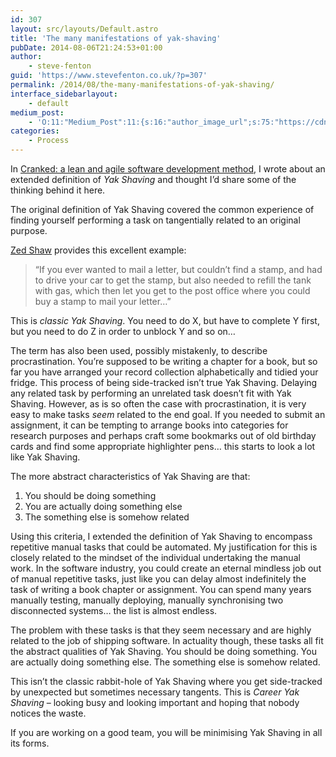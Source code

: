 ```yaml
---
id: 307
layout: src/layouts/Default.astro
title: 'The many manifestations of yak-shaving'
pubDate: 2014-08-06T21:24:53+01:00
author:
    - steve-fenton
guid: 'https://www.stevefenton.co.uk/?p=307'
permalink: /2014/08/the-many-manifestations-of-yak-shaving/
interface_sidebarlayout:
    - default
medium_post:
    - 'O:11:"Medium_Post":11:{s:16:"author_image_url";s:75:"https://cdn-images-1.medium.com/fit/c/400/400/1*eXkhfEuF41g5W_xnc_ydLA.jpeg";s:10:"author_url";s:38:"https://medium.com/@steve.fenton.co.uk";s:11:"byline_name";N;s:12:"byline_email";N;s:10:"cross_link";s:3:"yes";s:2:"id";s:12:"b2e4edc8ada5";s:21:"follower_notification";s:3:"yes";s:7:"license";s:19:"all-rights-reserved";s:14:"publication_id";s:2:"-1";s:6:"status";s:5:"draft";s:3:"url";s:51:"https://medium.com/@steve.fenton.co.uk/b2e4edc8ada5";}'
categories:
    - Process
---
```


In [Cranked: a lean and agile software development method](https://www.stevefenton.co.uk/publications/cranked/), I wrote about an extended definition of *Yak Shaving* and thought I’d share some of the thinking behind it here.

The original definition of Yak Shaving covered the common experience of finding yourself performing a task on tangentially related to an original purpose.

[Zed Shaw](http://www.cio.com/article/2437037/developer/you-used-ruby-to-write-what--.html) provides this excellent example:

> “If you ever wanted to mail a letter, but couldn’t find a stamp, and had to drive your car to get the stamp, but also needed to refill the tank with gas, which then let you get to the post office where you could buy a stamp to mail your letter…”

This is *classic Yak Shaving*. You need to do X, but have to complete Y first, but you need to do Z in order to unblock Y and so on…

The term has also been used, possibly mistakenly, to describe procrastination. You’re supposed to be writing a chapter for a book, but so far you have arranged your record collection alphabetically and tidied your fridge. This process of being side-tracked isn’t true Yak Shaving. Delaying any related task by performing an unrelated task doesn’t fit with Yak Shaving. However, as is so often the case with procrastination, it is very easy to make tasks *seem* related to the end goal. If you needed to submit an assignment, it can be tempting to arrange books into categories for research purposes and perhaps craft some bookmarks out of old birthday cards and find some appropriate highlighter pens… this starts to look a lot like Yak Shaving.

The more abstract characteristics of Yak Shaving are that:

1. You should be doing something
2. You are actually doing something else
3. The something else is somehow related

Using this criteria, I extended the definition of Yak Shaving to encompass repetitive manual tasks that could be automated. My justification for this is closely related to the mindset of the individual undertaking the manual work. In the software industry, you could create an eternal mindless job out of manual repetitive tasks, just like you can delay almost indefinitely the task of writing a book chapter or assignment. You can spend many years manually testing, manually deploying, manually synchronising two disconnected systems… the list is almost endless.

The problem with these tasks is that they seem necessary and are highly related to the job of shipping software. In actuality though, these tasks all fit the abstract qualities of Yak Shaving. You should be doing something. You are actually doing something else. The something else is somehow related.

This isn’t the classic rabbit-hole of Yak Shaving where you get side-tracked by unexpected but sometimes necessary tangents. This is *Career Yak Shaving* – looking busy and looking important and hoping that nobody notices the waste.

If you are working on a good team, you will be minimising Yak Shaving in all its forms.